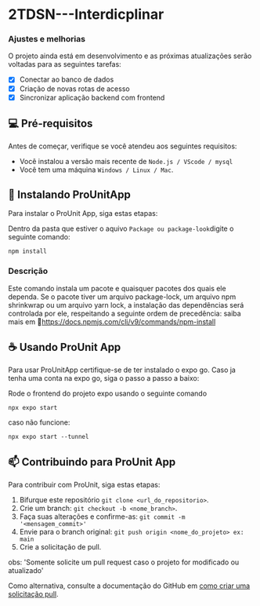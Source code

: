 # 2TDSN---Interdicplinar

### Ajustes e melhorias

O projeto ainda está em desenvolvimento e as próximas atualizações serão voltadas para as seguintes tarefas:

- [x] Conectar ao banco de dados
- [x] Criação de novas rotas de acesso
- [x] Sincronizar aplicação backend com frontend

## 💻 Pré-requisitos

Antes de começar, verifique se você atendeu aos seguintes requisitos:

- Você instalou a versão mais recente de `Node.js / VScode / mysql`
- Você tem uma máquina `Windows / Linux / Mac`.

## 🚀 Instalando ProUnitApp

Para instalar o ProUnit App, siga estas etapas:

Dentro da pasta que estiver o aquivo `Package ou package-look`digite o seguinte comando: 
```
npm install
```
### Descrição
Este comando instala um pacote e quaisquer pacotes dos quais ele dependa. Se o pacote tiver um arquivo package-lock, um arquivo npm shrinkwrap ou um arquivo yarn lock, a instalação das dependências será controlada por ele, respeitando a seguinte ordem de precedência:
saiba mais em 📘https://docs.npmjs.com/cli/v9/commands/npm-install

## ☕ Usando ProUnit App

Para usar ProUnitApp certifique-se de ter instalado o expo go. Caso ja tenha uma conta na expo go, siga o passo a passo a baixo: 

Rode o frontend do projeto expo usando o seguinte comando 
```
npx expo start 
```
caso não funcione: 
```
npx expo start --tunnel
```

## 📫 Contribuindo para ProUnit App

Para contribuir com ProUnit, siga estas etapas:

1. Bifurque este repositório `git clone <url_do_repositorio>`.
2. Crie um branch: `git checkout -b <nome_branch>`.
3. Faça suas alterações e confirme-as: `git commit -m '<mensagem_commit>'`
4. Envie para o branch original: `git push origin <nome_do_projeto> ex: main`
5. Crie a solicitação de pull.

obs: 'Somente solicite um pull request caso o projeto for modificado ou atualizado'

Como alternativa, consulte a documentação do GitHub em [como criar uma solicitação pull](https://help.github.com/en/github/collaborating-with-issues-and-pull-requests/creating-a-pull-request).
